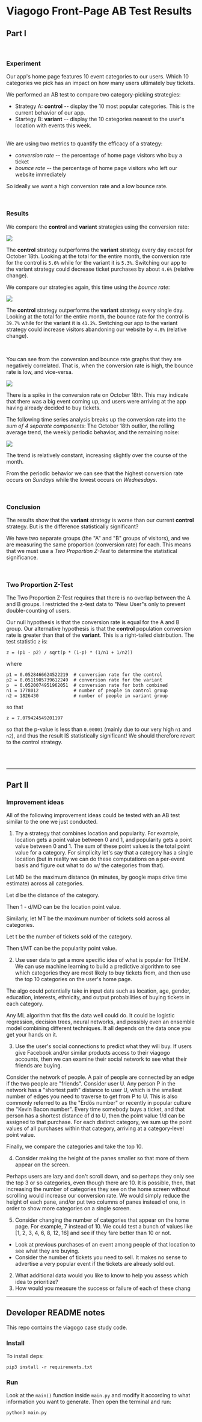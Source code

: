 # Viagogo Front-Page AB Test Results

## Part I

<br>

### Experiment

Our app's home page features 10 event categories to our users.  Which 10 categories we pick has an impact on how many users ultimately buy tickets.

We performed an AB test to compare two category-picking strategies:

  * Strategy A: **control** -- display the 10 most popular categories.  This is the current behavior of our app.
  * Startegy B: **variant** -- display the 10 categories nearest to the user's location with events this week.

<br>
We are using two metrics to quantify the efficacy of a strategy:

  * _conversion rate_ -- the percentage of home page visitors who buy a ticket
  * _bounce rate_ -- the percentage of home page visitors who left our website immediately

So ideally we want a high conversion rate and a low bounce rate.

<br>

### Results

We compare the **control** and **variant** strategies using the conversion rate:

![](img/conversion-rate.png)

The **control** strategy outperforms the **variant** strategy every day except for October 18th.  Looking at the total for the entire month, the conversion rate for the control is `5.6%` while for the variant it is `5.3%`.  Switching our app to the variant strategy could decrease ticket purchases by about `4.6%` (relative change).

We compare our strategies again, this time using the _bounce rate_:

![](img/bounce-rate.png)

The **control** strategy outperforms the **variant** strategy every single day.  Looking at the total for the entire month, the bounce rate for the control is `39.7%` while for the variant it is `41.2%`.  Switching our app to the variant strategy could increase visitors abandoning our website by `4.0%` (relative change).

<br>

You can see from the conversion and bounce rate graphs that they are negatively correlated.  That is, when the conversion rate is high, the bounce rate is low, and vice-versa.

![](img/metrics-combined.png)

There is a spike in the conversion rate on October 18th.  This may indicate that there was a big event coming up, and users were arriving at the app having already decided to buy tickets.

The following time series analysis breaks up the conversion rate into the _sum of 4 separate components_: The October 18th outlier, the rolling average trend, the weekly periodic behavior, and the remaining noise:

![](img/time-series-analysis.png)

The trend is relatively constant, increasing slightly over the course of the month.

From the periodic behavior we can see that the highest conversion rate occurs on _Sundays_ while the lowest occurs on _Wednesdays_.

<br>

### Conclusion

The results show that the **variant** strategy is worse than our current **control** strategy.  But is the difference statistically significant?

We have two separate groups (the "A" and "B" groups of visitors), and we are measuring the same proportion (conversion rate) for each.  This means that we must use a _Two Proportion Z-Test_ to determine the statistical significance.

<br>

### Two Proportion Z-Test

The Two Proportion Z-Test requires that there is no overlap between the A and B groups.  I restricted the z-test data to "New User"s only to prevent double-counting of users.

Our null hypothesis is that the conversion rate is equal for the A and B group.  Our alternative hypothesis is that the **control** population conversion rate is greater than that of the **variant**.  This is a right-tailed distribution.  The test statistic `z` is:

    z = (p1 - p2) / sqrt(p * (1-p) * (1/n1 + 1/n2))

where

    p1 = 0.0528466624522219  # conversion rate for the control
    p2 = 0.0511905739612249  # conversion rate for the variant
    p  = 0.0520074951962051  # conversion rate for both combined
    n1 = 1778012             # number of people in control group
    n2 = 1826430             # number of people in variant group

so that

    z = 7.079424549201197

so that the p-value is less than `0.00001` (mainly due to our very high `n1` and `n2`), and thus the result IS statistically significant!  We should therefore revert to the control strategy.




<br>
<br>

---

## Part II



### Improvement ideas

All of the following improvement ideas could be tested with an AB test similar to the one we just conducted.



  1. Try a strategy that combines location and popularity.  For example, location gets a point value between 0 and 1, and popularity gets a point value between 0 and 1.  The sum of these point values is the total point value for a category.  For simplicity let's say that a category has a single location (but in reality we can do these computations on a per-event basis and figure out what to do w/ the categories from that).

Let MD be the maximum distance (in minutes, by google maps drive time estimate) across all categories.

Let d be the distance of the category.

Then 1 - d/MD can be the location point value.

Similarly, let MT be the maximum number of tickets sold across all categories.

Let t be the number of tickets sold of the category.

Then t/MT can be the popularity point value.




  2. Use user data to get a more specific idea of what is popular for THEM.  We can use machine learning to build a predictive algorithm to see which categories they are most likely to buy tickets from, and then use the top 10 categories on the user's home page.

The algo could potentially take in input data such as location, age, gender, education, interests, ethnicity, and output probabilities of buying tickets in each category.

Any ML algorithm that fits the data well could do.  It could be logistic regression, decision trees, neural networks, and possibly even an ensemble model combining different techniques.  It all depends on the data once you get your hands on it.



  3. Use the user's social connections to predict what they will buy.  If users give Facebook and/or similar products access to their viagogo accounts, then we can examine their social network to see what their friends are buying.

Consider the network of people.  A pair of people are connected by an edge if the two people are "friends".  Consider user U.  Any person P in the network has a "shortest path" distance to user U, which is the smallest number of edges you need to traverse to get from P to U.  This is also commonly referred to as the "Erdős number" or recently in popular culture the "Kevin Bacon number".  Every time somebody buys a ticket, and that person has a shortest distance of d to U, then the point value 1/d can be assigned to that purchase.  For each distinct category, we sum up the point values of all purchases within that category, arriving at a category-level point value.

Finally, we compare the categories and take the top 10.



  4. Consider making the height of the panes smaller so that more of them appear on the screen.

Perhaps users are lazy and don't scroll down, and so perhaps they only see the top 3 or so categories, even though there are 10.  It is possible, then, that increasing the number of categories they see on the home screen without scrolling would increase our conversion rate.  We would simply reduce the height of each pane, and/or put two columns of panes instead of one, in order to show more categories on a single screen.



  5. Consider changing the number of categories that appear on the home page.  For example, 7 instead of 10.  We could test a bunch of values like [1, 2, 3, 4, 6, 8, 12, 16] and see if they fare better than 10 or not.




  * Look at previous purchases of an event among people of that location to see what they are buying.
  * Consider the number of tickets you need to sell.  It makes no sense to advertise a very popular event if the tickets are already sold out.







  2. What additional data would you like to know to help you assess which idea to prioritize?
  3. How would you measure the success or failure of each of these chang



---

## Developer README notes

This repo contains the viagogo case study code.

### Install

To install deps:

	pip3 install -r requirements.txt


### Run

Look at the `main()` function inside `main.py` and modify it according to what information you want to generate.  Then open the terminal and run:

	python3 main.py

